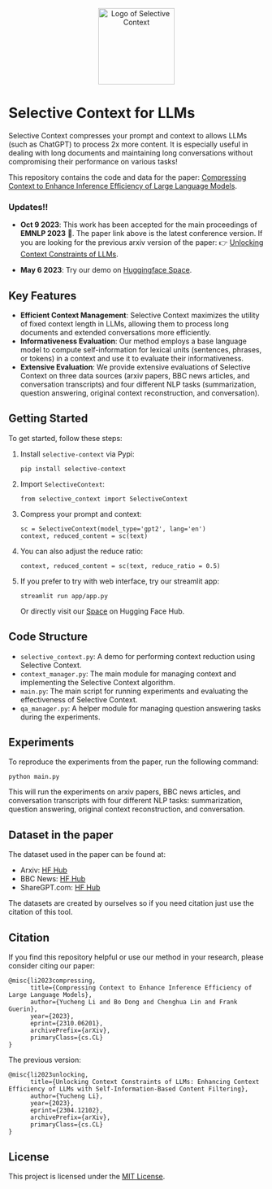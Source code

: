 <p align="center">
    <img src="https://github.com/liyucheng09/Selective_Context/blob/main/results/sc.png" alt="Logo of Selective Context" width="auto" height="150" />
</p>

# Selective Context for LLMs

Selective Context compresses your prompt and context to allows LLMs (such as ChatGPT) to process 2x more content. It is especially useful in dealing with long documents and maintaining long conversations without compromising their performance on various tasks!

This repository contains the code and data for the paper: [Compressing Context to Enhance Inference Efficiency of Large Language Models](https://arxiv.org/abs/2310.06201).



### Updates!!

- **Oct 9 2023**: This work has been accepted for the main proceedings of **EMNLP 2023** :partying_face:. The paper link above is the latest conference version. If you are looking for the previous arxiv version of the paper: :point_right: [Unlocking Context Constraints of LLMs](https://arxiv.org/abs/2304.12102).

- **May 6 2023**: Try our demo on [Huggingface Space](https://huggingface.co/spaces/liyucheng/selective_context).

## Key Features

- **Efficient Context Management**: Selective Context maximizes the utility of fixed context length in LLMs, allowing them to process long documents and extended conversations more efficiently.
- **Informativeness Evaluation**: Our method employs a base language model to compute self-information for lexical units (sentences, phrases, or tokens) in a context and use it to evaluate their informativeness.
- **Extensive Evaluation**: We provide extensive evaluations of Selective Context on three data sources (arxiv papers, BBC news articles, and conversation transcripts) and four different NLP tasks (summarization, question answering, original context reconstruction, and conversation).

## Getting Started

To get started, follow these steps:

1. Install `selective-context` via Pypi:
   ```
   pip install selective-context
   ```

2. Import `SelectiveContext`:
   ```
   from selective_context import SelectiveContext
   ```

3. Compress your prompt and context:
   ```
   sc = SelectiveContext(model_type='gpt2', lang='en')
   context, reduced_content = sc(text)
   ```

4. You can also adjust the reduce ratio:
   ```
   context, reduced_content = sc(text, reduce_ratio = 0.5)
   ```

5. If you prefer to try with web interface, try our streamlit app:
   ```
   streamlit run app/app.py
   ```
   Or directly visit our [Space](https://huggingface.co/spaces/liyucheng/selective_context) on Hugging Face Hub.

## Code Structure

- `selective_context.py`: A demo for performing context reduction using Selective Context.
- `context_manager.py`: The main module for managing context and implementing the Selective Context algorithm.
- `main.py`: The main script for running experiments and evaluating the effectiveness of Selective Context.
- `qa_manager.py`: A helper module for managing question answering tasks during the experiments.

## Experiments

To reproduce the experiments from the paper, run the following command:

```
python main.py
```

This will run the experiments on arxiv papers, BBC news articles, and conversation transcripts with four different NLP tasks: summarization, question answering, original context reconstruction, and conversation.

## Dataset in the paper

The dataset used in the paper can be found at:

- Arxiv: [HF Hub](https://huggingface.co/datasets/liyucheng/arxiv-march-2023)
- BBC News: [HF Hub](https://huggingface.co/datasets/liyucheng/bbc_new_2303)
- ShareGPT.com: [HF Hub](https://huggingface.co/datasets/liyucheng/sharegpt-500)

The datasets are created by ourselves so if you need citation just use the citation of this tool.

## Citation

If you find this repository helpful or use our method in your research, please consider citing our paper:

```
@misc{li2023compressing,
      title={Compressing Context to Enhance Inference Efficiency of Large Language Models}, 
      author={Yucheng Li and Bo Dong and Chenghua Lin and Frank Guerin},
      year={2023},
      eprint={2310.06201},
      archivePrefix={arXiv},
      primaryClass={cs.CL}
}
```

The previous version:
```
@misc{li2023unlocking,
      title={Unlocking Context Constraints of LLMs: Enhancing Context Efficiency of LLMs with Self-Information-Based Content Filtering}, 
      author={Yucheng Li},
      year={2023},
      eprint={2304.12102},
      archivePrefix={arXiv},
      primaryClass={cs.CL}
}
```

## License

This project is licensed under the [MIT License](LICENSE).
